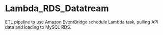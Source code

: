 # Lambda_RDS_Datatream
ETL pipeline to use Amazon EventBridge schedule Lambda task, pulling API data and loading to MySQL RDS.
